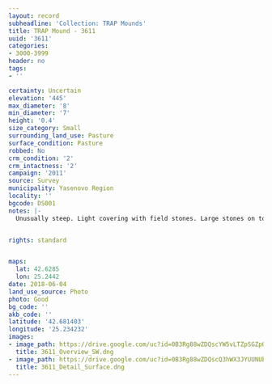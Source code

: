 ```yaml
---
layout: record
subheadline: 'Collection: TRAP Mounds'
title: TRAP Mound - 3611
uuid: '3611'
categories:
- 3000-3999
header: no
tags:
- ''

certainty: Uncertain
elevation: '445'
max_diameter: '8'
min_diameter: '7'
height: '0.4'
size_category: Small
surrounding_land_use: Pasture
surface_condition: Pasture
robbed: No
crm_condition: '2'
crm_intactness: '2'
campaign: '2011'
source: Survey
municipality: Yasenovo Region
locality: ''
bgcode: DS001
notes: |-
  Unusually steep. Light covering with field stones. Large stones on top. Surface uneven, no visible robbers trenches.


rights: standard


maps:
  lat: 42.6285
  lon: 25.2442
date: 2018-06-04
land_use_source: Photo
photo: Good
bg_code: ''
akb_code: ''
latitude: '42.681403'
longitude: '25.234232'
images:
- image_path: https://drive.google.com/uc?id=0B3Rg88wZDQscYW5vLTZpSGZpOFE
  title: 3611_Overview_SW.dng
- image_path: https://drive.google.com/uc?id=0B3Rg88wZDQscQ3hWX3JYUUNUbU0
  title: 3611_Detail_Surface.dng
---
```


